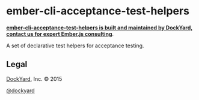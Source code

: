 # ember-cli-acceptance-test-helpers

**[ember-cli-acceptance-test-helpers is built and maintained by DockYard, contact us for expert Ember.js consulting](https://dockyard.com/ember-consulting)**.

A set of declarative test helpers for acceptance testing.

## Legal ##

[DockYard](http://dockyard.com/ember-consulting), Inc. &copy; 2015

[@dockyard](http://twitter.com/dockyard)
